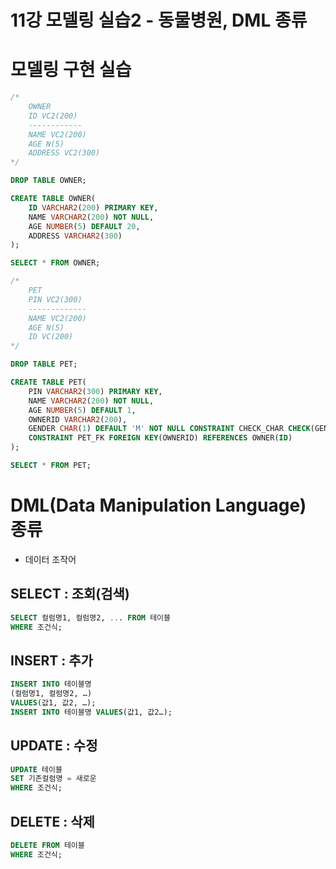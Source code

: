 # 11강 모델링 실습2 - 동물병원, DML 종류

# 모델링 구현 실습

```sql
/*
	OWNER 
	ID VC2(200)
	------------
	NAME VC2(200)
	AGE N(5)
	ADDRESS VC2(300)
*/

DROP TABLE OWNER;

CREATE TABLE OWNER(
	ID VARCHAR2(200) PRIMARY KEY,
	NAME VARCHAR2(200) NOT NULL,
	AGE NUMBER(5) DEFAULT 20,
	ADDRESS VARCHAR2(300)
);

SELECT * FROM OWNER;

/*
	PET
	PIN VC2(300)
	-------------
	NAME VC2(200)
	AGE N(5)
	ID VC(200)
*/

DROP TABLE PET;

CREATE TABLE PET(
	PIN VARCHAR2(300) PRIMARY KEY,
	NAME VARCHAR2(200) NOT NULL,
	AGE NUMBER(5) DEFAULT 1,
	OWNERID VARCHAR2(200),
	GENDER CHAR(1) DEFAULT 'M' NOT NULL CONSTRAINT CHECK_CHAR CHECK(GENDER IN('M', 'W')),
	CONSTRAINT PET_FK FOREIGN KEY(OWNERID) REFERENCES OWNER(ID)
);

SELECT * FROM PET;
```

# DML(Data Manipulation Language) 종류

- 데이터 조작어

## SELECT : 조회(검색)

```sql
SELECT 컬럼명1, 컬럼명2, ... FROM 테이블
WHERE 조건식;
```

## INSERT : 추가

```sql
INSERT INTO 테이블명
(컬럼명1, 컬럼명2, …)
VALUES(값1, 값2, …);
INSERT INTO 테이블명 VALUES(값1, 값2…);
```

## UPDATE : 수정

```sql
UPDATE 테이블
SET 기존컬럼명 = 새로운 
WHERE 조건식;
```

## DELETE : 삭제

```sql
DELETE FROM 테이블
WHERE 조건식;
```